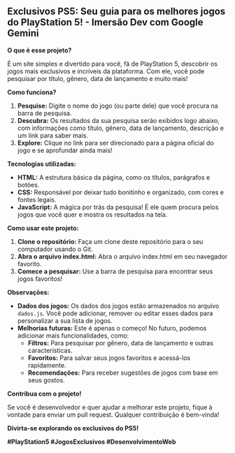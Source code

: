 ## Exclusivos PS5: Seu guia para os melhores jogos do PlayStation 5! - Imersão Dev com Google Gemini

**O que é esse projeto?**

É um site simples e divertido para você, fã de PlayStation 5, descobrir os jogos mais exclusivos e incríveis da plataforma. Com ele, você pode pesquisar por título, gênero, data de lançamento e muito mais!

**Como funciona?**

1. **Pesquise:** Digite o nome do jogo (ou parte dele) que você procura na barra de pesquisa.
2. **Descubra:** Os resultados da sua pesquisa serão exibidos logo abaixo, com informações como título, gênero, data de lançamento, descrição e um link para saber mais.
3. **Explore:** Clique no link para ser direcionado para a página oficial do jogo e se aprofundar ainda mais!

**Tecnologias utilizadas:**

* **HTML:** A estrutura básica da página, como os títulos, parágrafos e botões.
* **CSS:** Responsável por deixar tudo bonitinho e organizado, com cores e fontes legais.
* **JavaScript:** A mágica por trás da pesquisa! É ele quem procura pelos jogos que você quer e mostra os resultados na tela.

**Como usar este projeto:**

1. **Clone o repositório:** Faça um clone deste repositório para o seu computador usando o Git.
2. **Abra o arquivo index.html:** Abra o arquivo index.html em seu navegador favorito.
3. **Comece a pesquisar:** Use a barra de pesquisa para encontrar seus jogos favoritos!

**Observações:**

* **Dados dos jogos:** Os dados dos jogos estão armazenados no arquivo `dados.js`. Você pode adicionar, remover ou editar esses dados para personalizar a sua lista de jogos.
* **Melhorias futuras:** Este é apenas o começo! No futuro, podemos adicionar mais funcionalidades, como:
    * **Filtros:** Para pesquisar por gênero, data de lançamento e outras características.
    * **Favoritos:** Para salvar seus jogos favoritos e acessá-los rapidamente.
    * **Recomendações:** Para receber sugestões de jogos com base em seus gostos.

**Contribua com o projeto!**

Se você é desenvolvedor e quer ajudar a melhorar este projeto, fique à vontade para enviar um pull request. Qualquer contribuição é bem-vinda!

**Divirta-se explorando os exclusivos do PS5!**

**#PlayStation5 #JogosExclusivos #DesenvolvimentoWeb**



